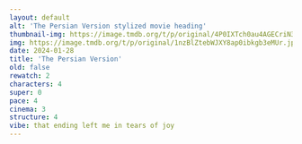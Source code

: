 ```yaml
---
layout: default
alt: 'The Persian Version stylized movie heading'
thumbnail-img: https://image.tmdb.org/t/p/original/4P0IXTch0au4AGECriN3NQS0sgJ.png
img: https://image.tmdb.org/t/p/original/1nzBlZtebWJXY8ap0ibkgb3eMUr.jpg
date: 2024-01-28
title: 'The Persian Version'
old: false
rewatch: 2
characters: 4
super: 0
pace: 4
cinema: 3
structure: 4
vibe: that ending left me in tears of joy
---
```

